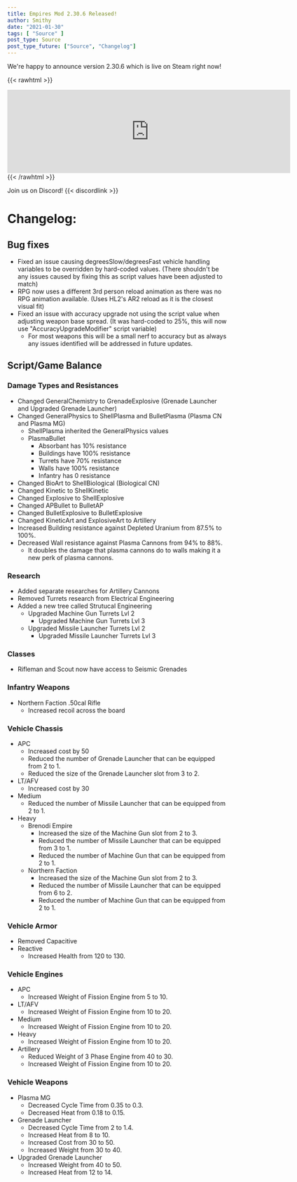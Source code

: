 ```yaml
---
title: Empires Mod 2.30.6 Released!
author: Smithy
date: "2021-01-30"
tags: [ "Source" ]
post_type: Source
post_type_future: ["Source", "Changelog"]
---
```



We're happy to announce version 2.30.6 which is live on Steam right now! 

{{< rawhtml >}}
<iframe src="https://store.steampowered.com/widget/17740/" frameborder="0" width="646" height="190"></iframe>
{{< /rawhtml >}}

Join us on Discord! {{< discordlink >}}

# Changelog:

## Bug fixes

- Fixed an issue causing degreesSlow/degreesFast vehicle handling variables to be overridden by hard-coded values. (There shouldn't be any issues caused by fixing this as script values have been adjusted to match)
- RPG now uses a different 3rd person reload animation as there was no RPG animation available. (Uses HL2's AR2 reload as it is the closest visual fit)
- Fixed an issue with accuracy upgrade not using the script value when adjusting weapon base spread. (It was hard-coded to 25%, this will now use "AccuracyUpgradeModifier" script variable)
	- For most weapons this will be a small nerf to accuracy but as always any issues identified will be addressed in future updates.


## Script/Game Balance

### Damage Types and Resistances

- Changed GeneralChemistry to GrenadeExplosive (Grenade Launcher and Upgraded Grenade Launcher)
- Changed GeneralPhysics to ShellPlasma and BulletPlasma (Plasma CN and Plasma MG)
	- ShellPlasma inherited the GeneralPhysics values
	- PlasmaBullet
		- Absorbant has 10% resistance
		- Buildings have 100% resistance
		- Turrets have 70% resistance
		- Walls have 100% resistance
		- Infantry has 0 resistance
- Changed BioArt to ShellBiological (Biological CN)
- Changed Kinetic to ShellKinetic
- Changed Explosive to ShellExplosive
- Changed APBullet to BulletAP
- Changed BulletExplosive to BulletExplosive
- Changed KineticArt and ExplosiveArt to Artillery
- Increased Building resistance against Depleted Uranium from 87.5% to 100%.
- Decreased Wall resistance against Plasma Cannons from 94% to 88%.
	- It doubles the damage that plasma cannons do to walls making it a new perk of plasma cannons.

### Research

- Added separate researches for Artillery Cannons
- Removed Turrets research from Electrical Engineering
- Added a new tree called Strutucal Engineering
	- Upgraded Machine Gun Turrets Lvl 2
		- Upgraded Machine Gun Turrets Lvl 3
	- Upgraded Missile Launcher Turrets Lvl 2
		- Upgraded Missile Launcher Turrets Lvl 3

### Classes

- Rifleman and Scout now have access to Seismic Grenades

### Infantry Weapons

- Northern Faction .50cal Rifle
	- Increased recoil across the board

### Vehicle Chassis

- APC
	- Increased cost by 50
	- Reduced the number of Grenade Launcher that can be equipped from 2 to 1.
	- Reduced the size of the Grenade Launcher slot from 3 to 2.
- LT/AFV
	- Increased cost by 30
- Medium
	- Reduced the number of Missile Launcher that can be equipped from 2 to 1.
- Heavy
	- Brenodi Empire
		- Increased the size of the Machine Gun slot from 2 to 3.
		- Reduced the number of Missile Launcher that can be equipped from 3 to 1.
		- Reduced the number of Machine Gun that can be equipped from 2 to 1.
	- Northern Faction
		- Increased the size of the Machine Gun slot from 2 to 3.
		- Reduced the number of Missile Launcher that can be equipped from 6 to 2.
		- Reduced the number of Machine Gun that can be equipped from 2 to 1.

### Vehicle Armor

- Removed Capacitive
- Reactive
	- Increased Health from 120 to 130.

### Vehicle Engines

- APC
	- Increased Weight of Fission Engine from 5 to 10.
- LT/AFV
	- Increased Weight of Fission Engine from 10 to 20.
- Medium
	- Increased Weight of Fission Engine from 10 to 20.
- Heavy
	- Increased Weight of Fission Engine from 10 to 20.
- Artillery
	- Reduced Weight of 3 Phase Engine from 40 to 30.
	- Increased Weight of Fission Engine from 10 to 20.

### Vehicle Weapons

- Plasma MG
	- Decreased Cycle Time from 0.35 to 0.3.
	- Decreased Heat from 0.18 to 0.15.
- Grenade Launcher
	- Decreased Cycle Time from 2 to 1.4.
	- Increased Heat from 8 to 10.
	- Increased Cost from 30 to 50.
	- Increased Weight from 30 to 40.
- Upgraded Grenade Launcher
	- Increased Weight from 40 to 50.
	- Increased Heat from 12 to 14.


